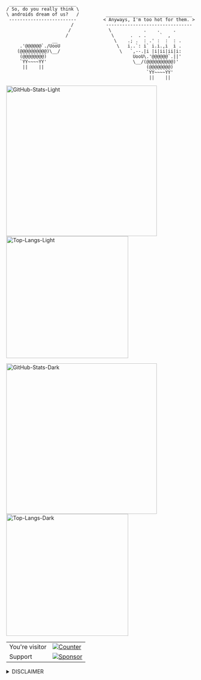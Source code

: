 ```
 _________________________
/ So, do you really think \
\ androids dream of us?   /          ________________________________
 -------------------------          < Anyways, I'm too hot for them. >
                        /            --------------------------------
                       /              \            .    .     .
                      /                \      .  . .     `  ,
                 __                     \    .; .  : .' :  :  : .
     .'@@@@@@`./UooU                     \   i..`: i` i.i.,i  i .
    (@@@@@@@@@@)\__/                      \   `,--.|i |i|ii|ii|i:
     (@@@@@@@@)                                UooU\.'@@@@@@`.||'
     `YY~~~~YY'                                \__/(@@@@@@@@@@)'
      ||    ||                                      (@@@@@@@@)
                                                    `YY~~~~YY'
                                                     ||    ||
```

<a href="https://github.com/snovvcrash#gh-light-mode-only"><img src="https://github-readme-stats-sigma-five.vercel.app/api?username=snovvcrash&show_icons=true&theme=swift#gh-light-mode-only" width="400px" alt="GitHub-Stats-Light" /></a>
<a href="https://github.com/snovvcrash#gh-light-mode-only"><img src="https://github-readme-stats-sigma-five.vercel.app/api/top-langs?username=snovvcrash&layout=compact&theme=swift#gh-light-mode-only" width="324px" alt="Top-Langs-Light" /></a>

<a href="https://github.com/snovvcrash#gh-dark-mode-only"><img src="https://github-readme-stats-sigma-five.vercel.app/api?username=snovvcrash&show_icons=true&theme=cobalt#gh-dark-mode-only" width="400px" alt="GitHub-Stats-Dark" /></a>
<a href="https://github.com/snovvcrash#gh-dark-mode-only"><img src="https://github-readme-stats-sigma-five.vercel.app/api/top-langs?username=snovvcrash&layout=compact&theme=cobalt#gh-dark-mode-only" width="324px" alt="Top-Langs-Dark" /></a>

<table>
  <tr>
    <td>You're visitor</td>
    <td><a href="https://github.com/snovvcrash"><img src="https://profile-counter.glitch.me/snovvcrash/count.svg" alt="Counter" /></a></td>
  </tr>
  <tr>
    <td>Support</td>
    <td><a href="https://boosty.to/snovvcrash"><img src="https://img.shields.io/badge/sponsor-%f0%9f%a4%8d-c45a93?style=for-the-badge&logo=github" alt="Sponsor" /></a></td>
  </tr>
</table>

<details>
  <summary>DISCLAIMER</summary>

  > All the tools associated with this GitHub account are provided for educational and research purposes only. The owner of the account is not responsible for any illegal use of any of the related tooling.
</details>
